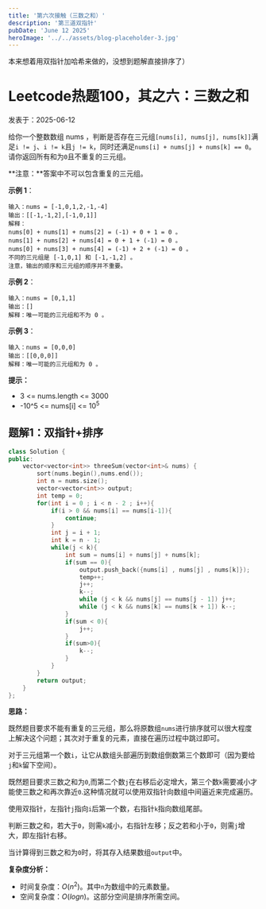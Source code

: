 ```yaml
---
title: '第六次接触（三数之和）'
description: '第三道双指针'
pubDate: 'June 12 2025'
heroImage: '../../assets/blog-placeholder-3.jpg'
---
```


本来想着用双指针加哈希来做的，没想到题解直接排序了）

# Leetcode热题100，其之六：三数之和

 发表于：2025-06-12

 给你一个整数数组 nums ，判断是否存在三元组`[nums[i], nums[j], nums[k]]`满足`i != j`、`i != k`且`j != k`，同时还满足`nums[i] + nums[j] + nums[k] == 0`。请你返回所有和为`0`且不重复的三元组。
 
 **注意：**答案中不可以包含重复的三元组。

 **示例 1**：

 ```
 输入：nums = [-1,0,1,2,-1,-4]
 输出：[[-1,-1,2],[-1,0,1]]
 解释：
 nums[0] + nums[1] + nums[2] = (-1) + 0 + 1 = 0 。
 nums[1] + nums[2] + nums[4] = 0 + 1 + (-1) = 0 。
 nums[0] + nums[3] + nums[4] = (-1) + 2 + (-1) = 0 。 
 不同的三元组是 [-1,0,1] 和 [-1,-1,2] 。
 注意，输出的顺序和三元组的顺序并不重要。
 ```
 **示例 2**：
 ```
 输入：nums = [0,1,1]
 输出：[]
 解释：唯一可能的三元组和不为 0 。
 ```
 **示例 3**：
 ```
 输入：nums = [0,0,0]
 输出：[[0,0,0]]
 解释：唯一可能的三元组和为 0 。
 ```
**提示：**
- 3 <= nums.length <= $3000$
- -10^5 <= nums[i] <= $10^5$
 ## 题解1：双指针+排序
```cpp
class Solution {
public:
    vector<vector<int>> threeSum(vector<int>& nums) {
        sort(nums.begin(),nums.end());
        int n = nums.size();
        vector<vector<int>> output;
        int temp = 0;
        for(int i = 0 ; i < n - 2 ; i++){
            if(i > 0 && nums[i] == nums[i-1]){
                continue;
            }
            int j = i + 1;
            int k = n - 1;
            while(j < k){
                int sum = nums[i] + nums[j] + nums[k];
                if(sum == 0){
                    output.push_back({nums[i] , nums[j] , nums[k]});
                    temp++;
                    j++;
                    k--;
                    while (j < k && nums[j] == nums[j - 1]) j++;
                    while (j < k && nums[k] == nums[k + 1]) k--;
                }
                if(sum < 0){
                    j++;
                }
                if(sum>0){
                    k--;
                }
            } 
        }
        return output;
    }
};
```
**思路：**

既然题目要求不能有重复的三元组，那么将原数组`nums`进行排序就可以很大程度上解决这个问题；其次对于重复的元素，直接在遍历过程中跳过即可。

对于三元组第一个数`i`，让它从数组头部遍历到数组倒数第三个数即可（因为要给`j`和`k`留下空间）。

既然题目要求三数之和为`0`,而第二个数`j`在右移后必定增大，第三个数`k`需要减小才能使三数之和再次靠近`0`.这种情况就可以使用双指针向数组中间逼近来完成遍历。

使用双指针，左指针`j`指向`i`后第一个数，右指针`k`指向数组尾部。

判断三数之和，若大于`0`，则需`k`减小，右指针左移；反之若和小于`0`，则需`j`增大，即左指针右移。

当计算得到三数之和为`0`时，将其存入结果数组`output`中。

**复杂度分析：**
- 时间复杂度：$O(n^2)$。其中`n`为数组中的元素数量。
- 空间复杂度：$O(logn)$。这部分空间是排序所需空间。
  
